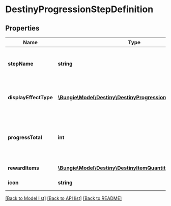 # DestinyProgressionStepDefinition

## Properties
Name | Type | Description | Notes
------------ | ------------- | ------------- | -------------
**stepName** | **string** | Very rarely, Progressions will have localized text describing the Level of the progression. This will be that localized text, if it exists. Otherwise, the standard appears to be to simply show the level numerically. | [optional] 
**displayEffectType** | [**\Bungie\Model\Destiny\DestinyProgressionStepDisplayEffect**](DestinyProgressionStepDisplayEffect.md) | This appears to be, when you \&quot;level up\&quot;, whether a visual effect will display and on what entity. See DestinyProgressionStepDisplayEffect for slightly more info. | [optional] 
**progressTotal** | **int** | The total amount of progression points/\&quot;experience\&quot; you will need to initially reach this step. If this is the last step and the progression is repeating indefinitely (DestinyProgressionDefinition.repeatLastStep), this will also be the progress needed to level it up further by repeating this step again. | [optional] 
**rewardItems** | [**\Bungie\Model\Destiny\DestinyItemQuantity[]**](DestinyItemQuantity.md) | A listing of items rewarded as a result of reaching this level. | [optional] 
**icon** | **string** | If this progression step has a specific icon related to it, this is the icon to show. | [optional] 

[[Back to Model list]](../README.md#documentation-for-models) [[Back to API list]](../README.md#documentation-for-api-endpoints) [[Back to README]](../README.md)


